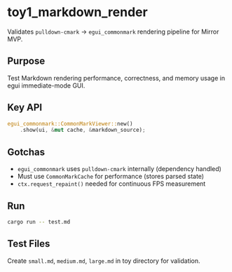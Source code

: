 # toy1_markdown_render

Validates `pulldown-cmark` → `egui_commonmark` rendering pipeline for Mirror MVP.

## Purpose

Test Markdown rendering performance, correctness, and memory usage in egui immediate-mode GUI.

## Key API

```rust
egui_commonmark::CommonMarkViewer::new()
    .show(ui, &mut cache, &markdown_source);
```

## Gotchas

- `egui_commonmark` uses `pulldown-cmark` internally (dependency handled)
- Must use `CommonMarkCache` for performance (stores parsed state)
- `ctx.request_repaint()` needed for continuous FPS measurement

## Run

```bash
cargo run -- test.md
```

## Test Files

Create `small.md`, `medium.md`, `large.md` in toy directory for validation.
